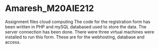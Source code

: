# Amaresh_M20AIE212
Assignment files cloud computing
The code for the registration form has been written in PHP and mySQL databased used to store the data. The server connection has been done.
There were three virtual machines were installed to run this form. These are for the webhosting, database and access.

